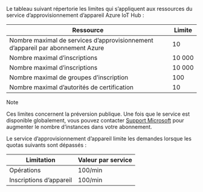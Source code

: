 Le tableau suivant répertorie les limites qui s’appliquent aux ressources du service d’approvisionnement d’appareil Azure IoT Hub :

| Ressource | Limite |
| --- | --- |
| Nombre maximal de services d’approvisionnement d’appareil par abonnement Azure | 10 |
| Nombre maximal d’inscriptions | 10 000 |
| Nombre maximal d’inscriptions | 10 000 |
| Nombre maximal de groupes d’inscription | 100 |
| Nombre maximal d’autorités de certification | 10 |

> [!NOTE]
> Ces limites concernent la préversion publique. Une fois que le service est disponible globalement, vous pouvez contacter [Support Microsoft](https://azure.microsoft.com/support/options/) pour augmenter le nombre d’instances dans votre abonnement.

Le service d’approvisionnement d’appareil limite les demandes lorsque les quotas suivants sont dépassés :

| Limitation | Valeur par service |
| --- | --- |
| Opérations | 100/min |
| Inscriptions d’appareil | 100/min |
